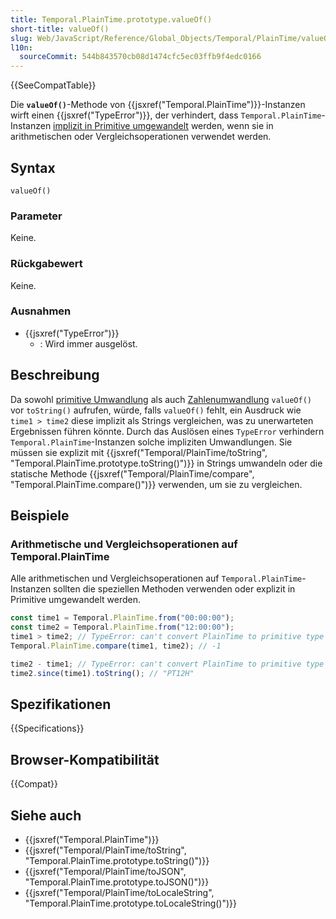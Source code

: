 ```yaml
---
title: Temporal.PlainTime.prototype.valueOf()
short-title: valueOf()
slug: Web/JavaScript/Reference/Global_Objects/Temporal/PlainTime/valueOf
l10n:
  sourceCommit: 544b843570cb08d1474cfc5ec03ffb9f4edc0166
---
```


{{SeeCompatTable}}

Die **`valueOf()`**-Methode von {{jsxref("Temporal.PlainTime")}}-Instanzen wirft einen {{jsxref("TypeError")}}, der verhindert, dass `Temporal.PlainTime`-Instanzen [implizit in Primitive umgewandelt](/de/docs/Web/JavaScript/Guide/Data_structures#primitive_coercion) werden, wenn sie in arithmetischen oder Vergleichsoperationen verwendet werden.

## Syntax

```js-nolint
valueOf()
```

### Parameter

Keine.

### Rückgabewert

Keine.

### Ausnahmen

- {{jsxref("TypeError")}}
  - : Wird immer ausgelöst.

## Beschreibung

Da sowohl [primitive Umwandlung](/de/docs/Web/JavaScript/Guide/Data_structures#primitive_coercion) als auch [Zahlenumwandlung](/de/docs/Web/JavaScript/Reference/Global_Objects/Number#number_coercion) `valueOf()` vor `toString()` aufrufen, würde, falls `valueOf()` fehlt, ein Ausdruck wie `time1 > time2` diese implizit als Strings vergleichen, was zu unerwarteten Ergebnissen führen könnte. Durch das Auslösen eines `TypeError` verhindern `Temporal.PlainTime`-Instanzen solche impliziten Umwandlungen. Sie müssen sie explizit mit {{jsxref("Temporal/PlainTime/toString", "Temporal.PlainTime.prototype.toString()")}} in Strings umwandeln oder die statische Methode {{jsxref("Temporal/PlainTime/compare", "Temporal.PlainTime.compare()")}} verwenden, um sie zu vergleichen.

## Beispiele

### Arithmetische und Vergleichsoperationen auf Temporal.PlainTime

Alle arithmetischen und Vergleichsoperationen auf `Temporal.PlainTime`-Instanzen sollten die speziellen Methoden verwenden oder explizit in Primitive umgewandelt werden.

```js
const time1 = Temporal.PlainTime.from("00:00:00");
const time2 = Temporal.PlainTime.from("12:00:00");
time1 > time2; // TypeError: can't convert PlainTime to primitive type
Temporal.PlainTime.compare(time1, time2); // -1

time2 - time1; // TypeError: can't convert PlainTime to primitive type
time2.since(time1).toString(); // "PT12H"
```

## Spezifikationen

{{Specifications}}

## Browser-Kompatibilität

{{Compat}}

## Siehe auch

- {{jsxref("Temporal.PlainTime")}}
- {{jsxref("Temporal/PlainTime/toString", "Temporal.PlainTime.prototype.toString()")}}
- {{jsxref("Temporal/PlainTime/toJSON", "Temporal.PlainTime.prototype.toJSON()")}}
- {{jsxref("Temporal/PlainTime/toLocaleString", "Temporal.PlainTime.prototype.toLocaleString()")}}
